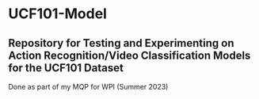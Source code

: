 # UCF101-Model

## Repository for Testing and Experimenting on Action Recognition/Video Classification Models for the UCF101 Dataset 
 
Done as part of my MQP for WPI (Summer 2023)
